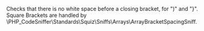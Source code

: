 Checks that there is no white space before a closing bracket, for ")" and "}".
Square Brackets are handled by
\PHP_CodeSniffer\Standards\Squiz\Sniffs\Arrays\ArrayBracketSpacingSniff.